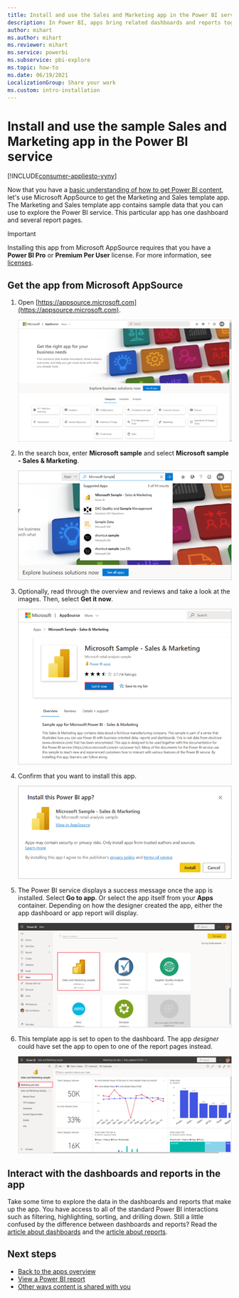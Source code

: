 ```yaml
---
title: Install and use the Sales and Marketing app in the Power BI service
description: In Power BI, apps bring related dashboards and reports together, all in one place. Install the Sales and Marketing app from Power BI AppSource.
author: mihart
ms.author: mihart
ms.reviewer: mihart
ms.service: powerbi
ms.subservice: pbi-explore
ms.topic: how-to
ms.date: 06/19/2021
LocalizationGroup: Share your work
ms.custom: intro-installation
---
```

# Install and use the sample Sales and Marketing app in the Power BI service

[!INCLUDE[consumer-appliesto-yyny](../includes/consumer-appliesto-yyny.md)]

Now that you have a [basic understanding of how to get Power BI content](end-user-app-view.md), let's use Microsoft AppSource to get the Marketing and Sales template app. The Marketing and Sales template app contains sample data that you can use to explore the Power BI service. This particular app has one dashboard and several report pages. 

> [!IMPORTANT]
> Installing this app from Microsoft AppSource requires that you have a **Power BI Pro** or **Premium Per User** license.  For more information, see [licenses](end-user-license.md).

## Get the app from Microsoft AppSource

1. Open [https://appsource.microsoft.com](https://appsource.microsoft.com).

   ![open AppSource site  ](./media/end-user-app-marketing/power-bi-appsource-start.png)

1. In the search box, enter **Microsoft sample** and select **Microsoft sample - Sales & Marketing**. 

    ![Get apps  ](./media/end-user-app-marketing/power-bi-appsource-search.png)

1. Optionally, read through the overview and reviews and take a look at the images.  Then, select **Get it now**.

   ![App offering in AppSource](./media/end-user-app-marketing/power-bi-app-offer.png)

1. Confirm that you want to install this app.

   ![Install this app?](./media/end-user-app-marketing/power-bi-install-confirm.png)

5. The Power BI service displays a success message once the app is installed. Select **Go to app**. Or select the app itself from your **Apps** container. Depending on how the designer created the app, either the app dashboard or app report will display.


    ![Apps in Power BI](./media/end-user-app-marketing/power-bi-marketing.png)

7.  This template app is set to open to the dashboard. The app *designer* could have set the app to open to one of the report pages instead.  

    ![Screenshot shows a dashboard for your app.](./media/end-user-app-marketing/power-bi-dashboard.png)




## Interact with the dashboards and reports in the app
Take some time to explore the data in the dashboards and reports that make up the app. You have access to all of the standard Power BI interactions such as filtering, highlighting, sorting, and drilling down.  Still a little confused by the difference between dashboards and reports?  Read the [article about dashboards](end-user-dashboards.md) and the [article about reports](end-user-reports.md).  




## Next steps
* [Back to the apps overview](end-user-apps.md)    
* [View a Power BI report](end-user-report-open.md)    
* [Other ways content is shared with you](end-user-shared-with-me.md)
